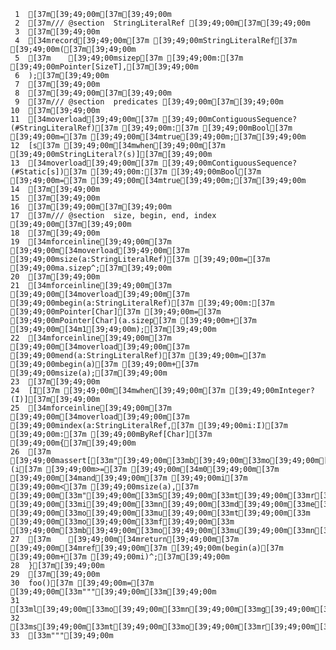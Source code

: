      1	[37m[39;49;00m[37m[39;49;00m
     2	[37m/// @section  StringLiteralRef [39;49;00m[37m[39;49;00m
     3	[37m[39;49;00m
     4	[34mrecord[39;49;00m[37m [39;49;00mStringLiteralRef[37m [39;49;00m([37m[39;49;00m
     5	[37m    [39;49;00msizep[37m [39;49;00m:[37m [39;49;00mPointer[SizeT],[37m[39;49;00m
     6	);[37m[39;49;00m
     7	[37m[39;49;00m
     8	[37m[39;49;00m[37m[39;49;00m
     9	[37m/// @section  predicates [39;49;00m[37m[39;49;00m
    10	[37m[39;49;00m
    11	[34moverload[39;49;00m[37m [39;49;00mContiguousSequence?(#StringLiteralRef)[37m [39;49;00m:[37m [39;49;00mBool[37m [39;49;00m=[37m [39;49;00m[34mtrue[39;49;00m;[37m[39;49;00m
    12	[s[37m [39;49;00m[34mwhen[39;49;00m[37m [39;49;00mStringLiteral?(s)][37m[39;49;00m
    13	[34moverload[39;49;00m[37m [39;49;00mContiguousSequence?(#Static[s])[37m [39;49;00m:[37m [39;49;00mBool[37m [39;49;00m=[37m [39;49;00m[34mtrue[39;49;00m;[37m[39;49;00m
    14	[37m[39;49;00m
    15	[37m[39;49;00m
    16	[37m[39;49;00m[37m[39;49;00m
    17	[37m/// @section  size, begin, end, index [39;49;00m[37m[39;49;00m
    18	[37m[39;49;00m
    19	[34mforceinline[39;49;00m[37m [39;49;00m[34moverload[39;49;00m[37m [39;49;00msize(a:StringLiteralRef)[37m [39;49;00m=[37m [39;49;00ma.sizep^;[37m[39;49;00m
    20	[37m[39;49;00m
    21	[34mforceinline[39;49;00m[37m [39;49;00m[34moverload[39;49;00m[37m [39;49;00mbegin(a:StringLiteralRef)[37m [39;49;00m:[37m [39;49;00mPointer[Char][37m [39;49;00m=[37m [39;49;00mPointer[Char](a.sizep[37m [39;49;00m+[37m [39;49;00m[34m1[39;49;00m);[37m[39;49;00m
    22	[34mforceinline[39;49;00m[37m [39;49;00m[34moverload[39;49;00m[37m [39;49;00mend(a:StringLiteralRef)[37m [39;49;00m=[37m [39;49;00mbegin(a)[37m [39;49;00m+[37m [39;49;00msize(a);[37m[39;49;00m
    23	[37m[39;49;00m
    24	[I[37m [39;49;00m[34mwhen[39;49;00m[37m [39;49;00mInteger?(I)][37m[39;49;00m
    25	[34mforceinline[39;49;00m[37m [39;49;00m[34moverload[39;49;00m[37m [39;49;00mindex(a:StringLiteralRef,[37m [39;49;00mi:I)[37m [39;49;00m:[37m [39;49;00mByRef[Char][37m [39;49;00m{[37m[39;49;00m
    26	[37m    [39;49;00massert[[33m"[39;49;00m[33mb[39;49;00m[33mo[39;49;00m[33mu[39;49;00m[33mn[39;49;00m[33md[39;49;00m[33ms[39;49;00m[33mC[39;49;00m[33mh[39;49;00m[33me[39;49;00m[33mc[39;49;00m[33mk[39;49;00m[33ms[39;49;00m[33m"[39;49;00m](i[37m [39;49;00m>=[37m [39;49;00m[34m0[39;49;00m[37m [39;49;00m[34mand[39;49;00m[37m [39;49;00mi[37m [39;49;00m<[37m [39;49;00msize(a),[37m [39;49;00m[33m"[39;49;00m[33mS[39;49;00m[33mt[39;49;00m[33mr[39;49;00m[33mi[39;49;00m[33mn[39;49;00m[33mg[39;49;00m[33mL[39;49;00m[33mi[39;49;00m[33mt[39;49;00m[33me[39;49;00m[33mr[39;49;00m[33ma[39;49;00m[33ml[39;49;00m[33mR[39;49;00m[33me[39;49;00m[33mf[39;49;00m[33m [39;49;00m[33mi[39;49;00m[33mn[39;49;00m[33md[39;49;00m[33me[39;49;00m[33mx[39;49;00m[33m [39;49;00m[33mo[39;49;00m[33mu[39;49;00m[33mt[39;49;00m[33m [39;49;00m[33mo[39;49;00m[33mf[39;49;00m[33m [39;49;00m[33mb[39;49;00m[33mo[39;49;00m[33mu[39;49;00m[33mn[39;49;00m[33md[39;49;00m[33ms[39;49;00m[33m"[39;49;00m);[37m[39;49;00m
    27	[37m    [39;49;00m[34mreturn[39;49;00m[37m [39;49;00m[34mref[39;49;00m[37m [39;49;00m(begin(a)[37m [39;49;00m+[37m [39;49;00mi)^;[37m[39;49;00m
    28	}[37m[39;49;00m
    29	[37m[39;49;00m
    30	foo()[37m [39;49;00m=[37m [39;49;00m[33m"""[39;49;00m[33m[39;49;00m
    31	[33ml[39;49;00m[33mo[39;49;00m[33mn[39;49;00m[33mg[39;49;00m[33m\t[39;49;00m[33ml[39;49;00m[33mo[39;49;00m[33mn[39;49;00m[33mg[39;49;00m[33m[39;49;00m
    32	[33ms[39;49;00m[33mt[39;49;00m[33mo[39;49;00m[33mr[39;49;00m[33my[39;49;00m[33m[39;49;00m
    33	[33m"""[39;49;00m
